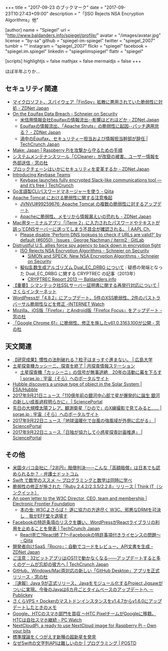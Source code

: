 +++
title = "2017-09-23 のブックマーク"
date =  "2017-09-23T10:27:43+09:00"
description = "「[ISO Rejects NSA Encryption Algorithms」他"

[author]
name      = "Spiegel"
url       = "http://www.baldanders.info/spiegel/profile/"
avatar    = "/images/avatar.jpg"
license   = "by-sa"
github    = "spiegel-im-spiegel"
twitter   = "spiegel_2007"
tumblr    = ""
instagram = "spiegel_2007"
flickr    = "spiegel"
facebook  = "spiegel.im.spiegel"
linkedin  = "spiegelimspiegel"
flattr    = "spiegel"

[scripts]
  highlightjs = false
  mathjax = false
  mermaidjs = false
+++

ほぼ半年ぶりか...

## セキュリティ関連

- [マイクロソフト、スパイウェア「FinSpy」拡散に悪用されていた脆弱性に対処 - ZDNet Japan](https://japan.zdnet.com/article/35107181/)
- [On the Equifax Data Breach - Schneier on Security](https://www.schneier.com/blog/archives/2017/09/on_the_equifax_.html)
    - [米信用情報会社Equifaxの情報流出--影響はどれほどか - ZDNet Japan](https://japan.zdnet.com/article/35107135/)
    - [Equifaxの情報流出、「Apache Struts」の脆弱性に起因--パッチ適用怠る？ - ZDNet Japan](https://japan.zdnet.com/article/35107320/)
    - [渦中のEquifax、セキュリティー担当および情報担当幹部が辞任 | TechCrunch Japan](http://jp.techcrunch.com/2017/09/18/20170915equifax-security-and-information-executives-are-stepping-down/)
- [Make: Japan | Raspberry Piを攻撃から守るための手順](http://makezine.jp/blog/2017/09/secure-your-raspberry-pi-against-attackers.html)
- [システムメンテナンスツール「CCleaner」が改竄の被害、ユーザー情報を外部送信 - 窓の杜](http://forest.watch.impress.co.jp/docs/news/1081368.html)
- [ブロックチェーンはいかにセキュリティを変革するか - ZDNet Japan](https://japan.zdnet.com/article/35107085/)
- [Introducing Keybase Teams](https://keybase.io/blog/introducing-keybase-teams)
    - [Keybase launches fully encrypted Slack-like communications tool — and it’s free | TechCrunch](https://techcrunch.com/2017/09/18/keybase-launches-fully-encrypted-slack-like-communications-tool-and-its-free/?utm_source=tcfbpage&sr_share=facebook)
- [Go言語製CLIパスワードマネージャーを使う - Qiita](https://qiita.com/mmm888/items/df6a8f0093c7282b5e12)
- [Apache Tomcat における脆弱性に関する注意喚起](http://www.jpcert.or.jp/at/2017/at170038.html)
    - [JVNVU#99259676: Apache Tomcat の複数の脆弱性に対するアップデート](http://jvn.jp/vu/JVNVU99259676/)
    - [Apacheに脆弱性、メモリから情報漏えいの恐れも - ZDNet Japan](https://japan.zdnet.com/article/35107484/)
- [Mac用ターミナルアプリ「iTerm 2」に入力されたパスワードやテキストが誤ってDNSサーバーに送ってしまう不具合が確認される。 | AAPL Ch.](https://applech2.com/archives/20170920-iterm-2-dns-lookup-issue.html)
    - [Please disable 'Perform DNS lookups to check if URLs are valid?' by default (#6050) · Issues · George Nachman / iterm2 · GitLab](https://gitlab.com/gnachman/iterm2/issues/6050)
- [Distrustful U.S. allies force spy agency to back down in encryption fight](http://www.reuters.com/article/us-cyber-standards-insight/distrustful-u-s-allies-force-spy-agency-to-back-down-in-encryption-fight-idUSKCN1BW0GV)
    - [ISO Rejects NSA Encryption Algorithms - Schneier on Security](https://www.schneier.com/blog/archives/2017/09/iso_rejects_nsa.html)
        - [SIMON and SPECK: New NSA Encryption Algorithms - Schneier on Security](https://www.schneier.com/blog/archives/2013/07/simon_and_speck.html)
    - [擬似乱数生成アルゴリズム Dual_EC_DRBG について](http://www.cryptrec.go.jp/topics/cryptrec_20131106_dual_ec_drbg.html) : 疑惑の発端となった Dual_EC_DRBG に関する CRYPTREC の記事（2013年）
        - [CRYPTREC Report 2013 — Baldanders.info](http://www.baldanders.info/spiegel/log2/000740.shtml#rnd)
- [【重要】シマンテック社SSLサーバー証明書に関する再発行対応について | さくらインターネット](https://www.sakura.ad.jp/news/sakurainfo/newsentry.php?id=1742)
- [WordPressが「4.8.2」にアップデート、5件のXSS脆弱性、2件のパストラバーサル脆弱性などを修正 -INTERNET Watch](http://internet.watch.impress.co.jp/docs/news/1081802.html)
- [Mozilla、iOS版「Firefox」とAndroid版「Firefox Focus」をアップデート - 窓の杜](http://forest.watch.impress.co.jp/docs/news/1082228.html)
- [「Google Chrome 61」に脆弱性、修正を施したv61.0.3163.100が公開 - 窓の杜](http://forest.watch.impress.co.jp/docs/news/1082194.html)

## 天文関連

- [【研究成果】慣性の法則破れる？粒子はまっすぐ進まない。 | 広島大学](https://www.hiroshima-u.ac.jp/news/41572)
- [土星探査機カッシーニ、探査を終了 | 月探査情報ステーション](https://moonstation.jp/blog/planetaryexp/cassini/cassini-ends-its-saturn-exploration-by-plunging-into-saturn-atmosphere)
    - [土星探査機「カッシーニ」の信号が無事途絶　20年の活動に幕を下ろす | sorae.jp : 宇宙（そら）へのポータルサイト](http://sorae.jp/030201/2017_09_15_caend.html)
- [Hubble discovers a unique type of object in the Solar System | ESA/Hubble](https://www.spacetelescope.org/news/heic1715/)
- [2017年9月21日ニュース「110億年前の銀河中心部で星が爆発的に誕生 銀河の新しい成長過程明らかに」 | SciencePortal](http://scienceportal.jst.go.jp/news/newsflash_review/newsflash/2017/09/20170921_01.html)
- [先日の大規模太陽フレア、観測衛星「ひので」のX線撮影で見てみると…… | sorae.jp : 宇宙（そら）へのポータルサイト](http://sorae.jp/10/2017_09_21_taiyou.html)
- [2017年9月22日ニュース「地球温暖化で台風の強風域が外側に広がる」 | SciencePortal](http://scienceportal.jst.go.jp/news/newsflash_review/newsflash/2017/09/20170922_02.html)
- [2017年9月22日ニュース「日独が協力して小惑星探査計画推進」 | SciencePortal](http://scienceportal.jst.go.jp/news/newsflash_review/newsflash/2017/09/20170922_01.html)

## その他

- [米国タバコ会社に「2兆円」賠償判決――こんな「高額賠償」は日本でも認められるか？ - 弁護士ドットコム](https://www.bengo4.com/saiban/1139/n_1900/)
- [Swift で数学のススメ 〜 プログラミングと数学は同時に学べ](https://www.slideshare.net/taketo1024/swift-79828803)
- [脆弱性の修正が施された「Ruby 2.4.2/2.3.5/2.2.8」リリース | Think IT（シンクイット）](https://thinkit.co.jp/news/bn/12700)
- [An open letter to the W3C Director, CEO, team and membership | Electronic Frontier Foundation](https://www.eff.org/deeplinks/2017/09/open-letter-w3c-director-ceo-team-and-membership)
    - [本の虫: W3Cよさらば！ 遂に協力の方途尽く W3C、邪悪なDRMを可決し　我がEFF堂々退場す](https://cpplover.blogspot.jp/2017/09/w3c-w3cdrmeff.html)
- [Facebookの特許条項のリスクを嫌い、WordPressがReactライブラリの利用を止めることを発表 | TechCrunch Japan](http://jp.techcrunch.com/2017/09/19/20170915wordpress-to-ditch-react-library-over-facebook-patent-clause-risk/)
    - [React死亡?React終了?～Facebookの特許事項付きライセンスの問題～ - Qiita](https://qiita.com/exli3141/items/a36b9bc88d818efb3331)
- [開発者向けSaaS「Rocro」：自動でコードをレビュー、API文書を生成 - ZDNet Japan](https://japan.zdnet.com/article/35107401/)
- [ご注意：32ビットアプリはiOS11で動かなくなる――アップデートすると多くのゲームが忘却の彼方へ | TechCrunch Japan](http://jp.techcrunch.com/2017/09/20/20170919before-you-update-to-ios-11-heres-how-to-check-which-apps-wont-work/)
- [GitHub、Windows/Mac両対応の新しい「GitHub Desktop」アプリを正式リリース - 窓の杜](http://forest.watch.impress.co.jp/docs/news/1081627.html)
- [［速報］Java 9が正式リリース、Javaをモジュール化するProject Jigsawがついに実現。今後のJavaは6カ月ごとタイムベースのアップデートへ － Publickey](http://www.publickey1.jp/blog/17/java_9_release_project_jigsaw.html)
- [さくらVPS + Dockerのマストドンインスタンスをv1.4.7からv1.6.0にアップデートしたときのメモ](https://snap.textfile.org/20170918004400/)
- [Google、HTCのスマホ部門を買収 ～HTC PixelチームがGoogleに移籍。HTCは自社スマホ継続 - PC Watch](http://pc.watch.impress.co.jp/docs/news/1081890.html)
- [NextCloudPi, a ready to use NextCloud image for Raspberry Pi – Own your bits](https://ownyourbits.com/2017/02/13/nextcloud-ready-raspberry-pi-image/)
- [標準理論をくつがえす新種の超新星を発見](http://th.nao.ac.jp/release/20170918/index.html "Web Release | Division of Theoretical Astronomy, National Astronomical Observatory of Japan")
- [なぜSwiftの文字列APIは難しいのか | プログラミング | POSTD](http://postd.cc/why-is-swifts-string-api-so-hard/)
